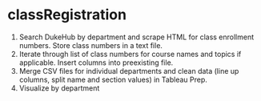 # classRegistration

1. Search DukeHub by department and scrape HTML for class enrollment numbers. Store class numbers in a text file.
2. Iterate through list of class numbers for course names and topics if applicable. Insert columns into preexisting file.
3. Merge CSV files for individual departments and clean data (line up columns, split name and section values) in Tableau Prep.
4. Visualize by department
